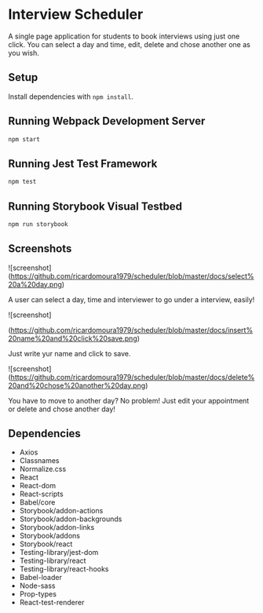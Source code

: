 # Interview Scheduler
A single page application for students to book interviews using just one click. You can select a day and time, edit, delete and chose another one as you wish.

## Setup

Install dependencies with `npm install`.

## Running Webpack Development Server

```sh
npm start
```

## Running Jest Test Framework

```sh
npm test
```

## Running Storybook Visual Testbed

```sh
npm run storybook
```
## Screenshots

![screenshot]
(https://github.com/ricardomoura1979/scheduler/blob/master/docs/select%20a%20day.png)

A user can select a day, time and interviewer to go under a interview, easily!

![screenshot]

(https://github.com/ricardomoura1979/scheduler/blob/master/docs/insert%20name%20and%20click%20save.png)

Just write yur name and click to save.

![screenshot]
(https://github.com/ricardomoura1979/scheduler/blob/master/docs/delete%20and%20chose%20another%20day.png)

You have to move to another day? No problem! Just edit your appointment or delete and chose another day!

## Dependencies
- Axios
- Classnames
- Normalize.css
- React
- React-dom
- React-scripts
- Babel/core
- Storybook/addon-actions
- Storybook/addon-backgrounds
- Storybook/addon-links
- Storybook/addons
- Storybook/react
- Testing-library/jest-dom
- Testing-library/react
- Testing-library/react-hooks
- Babel-loader
- Node-sass
- Prop-types
- React-test-renderer